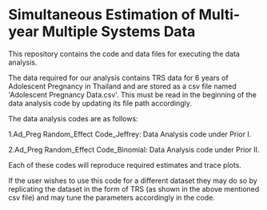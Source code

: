 # Simultaneous Estimation of Multi-year Multiple Systems Data

This repository contains the code and data files for executing the data analysis.

The data required for our analysis contains TRS data for 6 years of Adolescent Pregnancy in Thailand and are stored as a csv file named 'Adolescent Pregnancy Data.csv'. This must be read in the beginning of the data analysis code by updating its file path accordingly.

The data analysis codes are as follows:

1.Ad_Preg Random_Effect Code_Jeffrey: Data Analysis code under Prior I.

2.Ad_Preg Random_Effect Code_Binomial: Data Analysis code under Prior II.

Each of these codes will reproduce required estimates and trace plots.

If the user wishes to use this code for a different dataset they may do so by replicating the dataset in the form of TRS (as shown in the above mentioned csv file) and may tune the parameters accordingly in the code.
